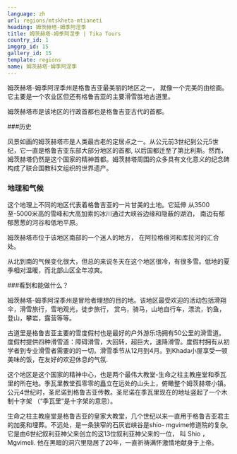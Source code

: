 ```yaml
---
language: zh
url: regions/mtskheta-mtianeti
heading: 姆茨赫塔-姆季阿涅季
title: 姆茨赫塔-姆季阿涅季 | Tika Tours
country_id: 1
imggrp_id: 15
gallery_id: 15
template: regions
name: 姆茨赫塔-姆季阿涅季
---
```

<div class="row content-row"><!-- 1497 (1)-->

</div>

<div class="row content-row"><!-- 1498 (2)-->
<div class="col-xs-12 col-sm-6 col-md-6"><!-- 1997 -->

姆茨赫塔-姆季阿涅季州是格鲁吉亚最美丽的地区之一， 就像一个完美的由绘画。它主要是一个农业区但还有格鲁吉亚的主要滑雪胜地古道里。

</div>

<div class="col-xs-12 col-sm-6 col-md-6"><!-- 1998 -->

姆茨赫塔市是该地区的行政首都也是格鲁吉亚古代的首都。

</div>

</div>

<div class="row content-row"><!-- 1499 (3)-->
<div class="col-xs-12"><!-- 1999 -->



</div>

</div>

<div class="row content-row"><!-- 1500 (4)-->
<div class="col-xs-12 col-sm-6 col-md-6"><!-- 2000 -->

###历史


风景如画的姆茨赫塔市是人类最古老的定居点之一。从公元前3世纪到公元5世纪，它一直是格鲁吉亚东部大部分地区的首都, 以后国都迁至了第比利斯。然而，姆茨赫塔仍然是这个国家的精神首都。姆茨赫塔周围的众多具有文化意义的纪念碑构成了联合国教科文组织的世界遗产。


### 地理和气候


这个地理上不同的地区代表着格鲁吉亚的一片甘美的土地。它延伸 从3500至-5000米高的雪峰和大高加索的冰川通过大峡谷边缘和隐蔽的湖泊， 南边有郁郁葱葱的河谷和低地平原。


姆茨赫塔市位于该地区南部的一个迷人的地方， 在阿拉格维河和库拉河的汇合处。

从北到南的气候变化很大，但总的来说冬天在这个地区很冷，有很多雪。低地的夏季相对温暖，而北部山区全年凉爽。

</div>

<div class="col-xs-12 col-sm-6 col-md-6"><!-- 2001 -->

###看到和能做什么？


姆茨赫塔-姆季阿涅季州是冒险者理想的目的地。该地区最受欢迎的活动包括滑翔伞，滑雪旅行，雪地观光，徒步旅行， 赏鸟，骑马，山地自行车，漂流，钓鱼，登山，攀岩，露营等等。

古道里是格鲁吉亚主要的雪度假村也是最好的户外游乐场拥有50公里的滑雪道。度假村提供四种滑雪道：障碍滑雪，大回转，超巨大，速降滑雪。度假村拥有从初学者到专业滑雪者需要的的一切。滑雪季节从12月到4月。到Khada小屋享受一顿美味的饭，在友好的欢迎休息的气氛.

 这个地区是这个国家的精神中心，也是两个最伟大教堂-生命之柱主教座堂和季瓦里的所在地。季瓦里教堂孤零零的矗立在远处的山头上，俯瞰整个姆茨赫塔小镇。公元4世纪时，圣尼诺到格鲁吉亚传教。圣尼诺在季瓦里现在的地址竖起了一个木制十字架 （“季瓦里”是十字架的意思）。

生命之柱主教座堂是格鲁吉亚的皇家大教堂，几个世纪以来一直用于格鲁吉亚君主的加冕和埋葬。不远处，是一条狭窄的石灰岩峡谷是shio- mgvime修道院的复杂, 它是由6世纪叙利亚神父来创立的这13位叙利亚神父来的一位， 叫 Shio ，Mgvimeli. 他在黑暗的洞穴里隐居了20年，一直祈祷满怀激情地献身于上帝。

</div>

</div>
